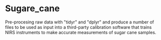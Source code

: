 # Sugare_cane 
 Pre-procesing raw data with "tidyr" and "dplyr" and produce a number of files to be used as input into a third-party calibration software that trains NIRS instruments to make accurate measurements of sugar cane samples.
